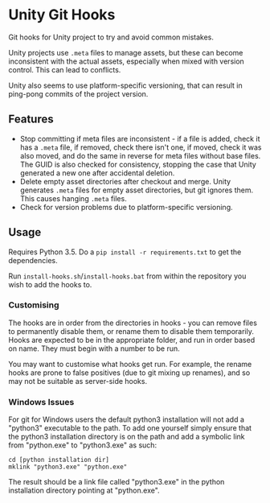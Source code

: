 # Unity Git Hooks

Git hooks for Unity project to try and avoid common mistakes.

Unity projects use `.meta` files to manage assets, but these can become
inconsistent with the actual assets, especially when mixed with version control.
This can lead to conflicts.

Unity also seems to use platform-specific versioning, that can result in
ping-pong commits of the project version.

## Features

- Stop committing if meta files are inconsistent - if a file is added, check it
  has a `.meta` file, if removed, check there isn't one, if moved, check it was
  also moved, and do the same in reverse for meta files without base files.
  The GUID is also checked for consistency, stopping the case that Unity
  generated a new one after accidental deletion.
- Delete empty asset directories after checkout and merge. Unity generates
  `.meta` files for empty asset directories, but git ignores them. This causes
  hanging `.meta` files.
- Check for version problems due to platform-specific versioning.

## Usage

Requires Python 3.5. Do a `pip install -r requirements.txt` to get the
dependencies.

Run `install-hooks.sh`/`install-hooks.bat` from within the repository you wish
to add the hooks to.

### Customising

The hooks are in order from the directories in hooks - you can remove files to
permanently disable them, or rename them to disable them temporarily. Hooks are
expected to be in the appropriate folder, and run in order based on name. They
must begin with a number to be run.

You may want to customise what hooks get run. For example, the rename hooks are
prone to false positives (due to git mixing up renames), and so may not be
suitable as server-side hooks.

### Windows Issues

For git for Windows users the default python3 installation will not add a
"python3" executable to the path. To add one yourself simply ensure that the
python3 installation directory is on the path and add a symbolic link from
"python.exe" to "python3.exe" as such:

    cd [python installation dir]
    mklink "python3.exe" "python.exe"

The result should be a link file called "python3.exe" in the python installation
directory pointing at "python.exe".
